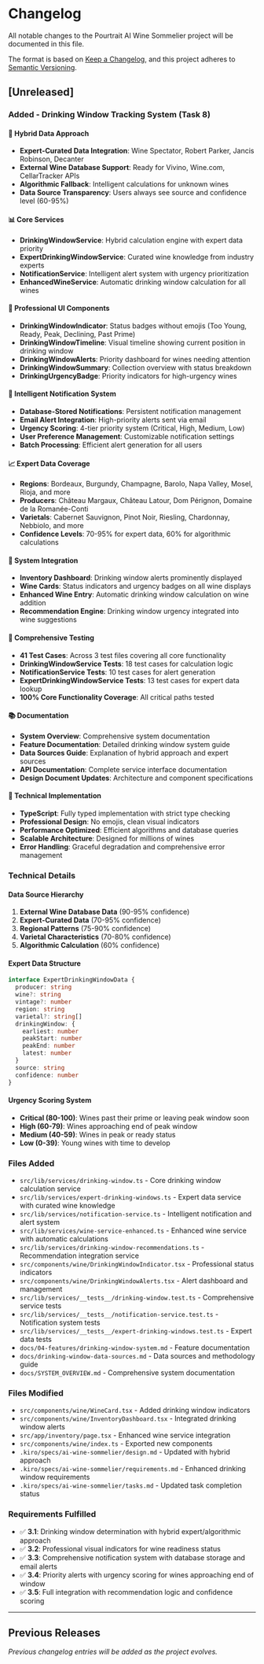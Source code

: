 # Changelog

All notable changes to the Pourtrait AI Wine Sommelier project will be documented in this file.

The format is based on [Keep a Changelog](https://keepachangelog.com/en/1.0.0/),
and this project adheres to [Semantic Versioning](https://semver.org/spec/v2.0.0.html).

## [Unreleased]

### Added - Drinking Window Tracking System (Task 8)

#### 🎯 Hybrid Data Approach
- **Expert-Curated Data Integration**: Wine Spectator, Robert Parker, Jancis Robinson, Decanter
- **External Wine Database Support**: Ready for Vivino, Wine.com, CellarTracker APIs
- **Algorithmic Fallback**: Intelligent calculations for unknown wines
- **Data Source Transparency**: Users always see source and confidence level (60-95%)

#### 📊 Core Services
- **DrinkingWindowService**: Hybrid calculation engine with expert data priority
- **ExpertDrinkingWindowService**: Curated wine knowledge from industry experts
- **NotificationService**: Intelligent alert system with urgency prioritization
- **EnhancedWineService**: Automatic drinking window calculation for all wines

#### 🎨 Professional UI Components
- **DrinkingWindowIndicator**: Status badges without emojis (Too Young, Ready, Peak, Declining, Past Prime)
- **DrinkingWindowTimeline**: Visual timeline showing current position in drinking window
- **DrinkingWindowAlerts**: Priority dashboard for wines needing attention
- **DrinkingWindowSummary**: Collection overview with status breakdown
- **DrinkingUrgencyBadge**: Priority indicators for high-urgency wines

#### 🔔 Intelligent Notification System
- **Database-Stored Notifications**: Persistent notification management
- **Email Alert Integration**: High-priority alerts sent via email
- **Urgency Scoring**: 4-tier priority system (Critical, High, Medium, Low)
- **User Preference Management**: Customizable notification settings
- **Batch Processing**: Efficient alert generation for all users

#### 📈 Expert Data Coverage
- **Regions**: Bordeaux, Burgundy, Champagne, Barolo, Napa Valley, Mosel, Rioja, and more
- **Producers**: Château Margaux, Château Latour, Dom Pérignon, Domaine de la Romanée-Conti
- **Varietals**: Cabernet Sauvignon, Pinot Noir, Riesling, Chardonnay, Nebbiolo, and more
- **Confidence Levels**: 70-95% for expert data, 60% for algorithmic calculations

#### 🔗 System Integration
- **Inventory Dashboard**: Drinking window alerts prominently displayed
- **Wine Cards**: Status indicators and urgency badges on all wine displays
- **Enhanced Wine Entry**: Automatic drinking window calculation on wine addition
- **Recommendation Engine**: Drinking window urgency integrated into wine suggestions

#### 🧪 Comprehensive Testing
- **41 Test Cases**: Across 3 test files covering all core functionality
- **DrinkingWindowService Tests**: 18 test cases for calculation logic
- **NotificationService Tests**: 10 test cases for alert generation
- **ExpertDrinkingWindowService Tests**: 13 test cases for expert data lookup
- **100% Core Functionality Coverage**: All critical paths tested

#### 📚 Documentation
- **System Overview**: Comprehensive system documentation
- **Feature Documentation**: Detailed drinking window system guide
- **Data Sources Guide**: Explanation of hybrid approach and expert sources
- **API Documentation**: Complete service interface documentation
- **Design Document Updates**: Architecture and component specifications

#### 🔧 Technical Implementation
- **TypeScript**: Fully typed implementation with strict type checking
- **Professional Design**: No emojis, clean visual indicators
- **Performance Optimized**: Efficient algorithms and database queries
- **Scalable Architecture**: Designed for millions of wines
- **Error Handling**: Graceful degradation and comprehensive error management

### Technical Details

#### Data Source Hierarchy
1. **External Wine Database Data** (90-95% confidence)
2. **Expert-Curated Data** (70-95% confidence)
3. **Regional Patterns** (75-90% confidence)
4. **Varietal Characteristics** (70-80% confidence)
5. **Algorithmic Calculation** (60% confidence)

#### Expert Data Structure
```typescript
interface ExpertDrinkingWindowData {
  producer: string
  wine?: string
  vintage?: number
  region: string
  varietal?: string[]
  drinkingWindow: {
    earliest: number
    peakStart: number
    peakEnd: number
    latest: number
  }
  source: string
  confidence: number
}
```

#### Urgency Scoring System
- **Critical (80-100)**: Wines past their prime or leaving peak window soon
- **High (60-79)**: Wines approaching end of peak window
- **Medium (40-59)**: Wines in peak or ready status
- **Low (0-39)**: Young wines with time to develop

### Files Added
- `src/lib/services/drinking-window.ts` - Core drinking window calculation service
- `src/lib/services/expert-drinking-windows.ts` - Expert data service with curated wine knowledge
- `src/lib/services/notification-service.ts` - Intelligent notification and alert system
- `src/lib/services/wine-service-enhanced.ts` - Enhanced wine service with automatic calculations
- `src/lib/services/drinking-window-recommendations.ts` - Recommendation integration service
- `src/components/wine/DrinkingWindowIndicator.tsx` - Professional status indicators
- `src/components/wine/DrinkingWindowAlerts.tsx` - Alert dashboard and management
- `src/lib/services/__tests__/drinking-window.test.ts` - Comprehensive service tests
- `src/lib/services/__tests__/notification-service.test.ts` - Notification system tests
- `src/lib/services/__tests__/expert-drinking-windows.test.ts` - Expert data tests
- `docs/04-features/drinking-window-system.md` - Feature documentation
- `docs/drinking-window-data-sources.md` - Data sources and methodology guide
- `docs/SYSTEM_OVERVIEW.md` - Comprehensive system documentation

### Files Modified
- `src/components/wine/WineCard.tsx` - Added drinking window indicators
- `src/components/wine/InventoryDashboard.tsx` - Integrated drinking window alerts
- `src/app/inventory/page.tsx` - Enhanced wine service integration
- `src/components/wine/index.ts` - Exported new components
- `.kiro/specs/ai-wine-sommelier/design.md` - Updated with hybrid approach
- `.kiro/specs/ai-wine-sommelier/requirements.md` - Enhanced drinking window requirements
- `.kiro/specs/ai-wine-sommelier/tasks.md` - Updated task completion status

### Requirements Fulfilled
- ✅ **3.1**: Drinking window determination with hybrid expert/algorithmic approach
- ✅ **3.2**: Professional visual indicators for wine readiness status
- ✅ **3.3**: Comprehensive notification system with database storage and email alerts
- ✅ **3.4**: Priority alerts with urgency scoring for wines approaching end of window
- ✅ **3.5**: Full integration with recommendation logic and confidence scoring

---

## Previous Releases

*Previous changelog entries will be added as the project evolves.*